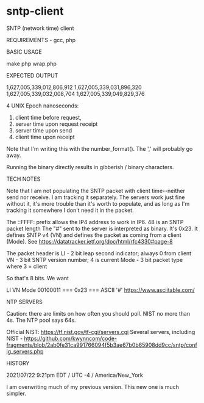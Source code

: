 # sntp-client

SNTP (network time) client

REQUIREMENTS - gcc, php
 
BASIC USAGE

make
php wrap.php

EXPECTED OUTPUT

1,627,005,339,012,806,912
1,627,005,339,031,896,320
1,627,005,339,032,008,704
1,627,005,339,049,829,376

4 UNIX Epoch nanoseconds: 

1. client time before request, 
2. server time upon request receipt
3. server time upon send
4. client time upon receipt

Note that I'm writing this with the number_format().  The ',' will probably go away.

Running the binary directly results in gibberish / binary characters.

TECH NOTES

Note that I am not populating the SNTP packet with client time--neither send nor receive.  I am tracking it separately.  The servers work just 
fine without it, it's more trouble than it's worth to populate, and as long as I'm tracking it somewhere I don't need it in the packet.

The ::FFFF: prefix allows the IP4 address to work in IP6.
48 is an SNTP packet length
The "#" sent to the server is interpreted as binary.  It's 0x23.  It defines SNTP v4 (VN) and defines the packet as coming from a client (Mode).
See https://datatracker.ietf.org/doc/html/rfc4330#page-8

The packet header is
LI   - 2 bit leap second indicator; always 0 from client
VN   - 3 bit SNTP version number; 4 is current
Mode - 3 bit packet type where 3 = client

So that's 8 bits.  We want

LI VN  Mode
00100011 === 0x23 === ASCII '#' https://www.asciitable.com/



NTP SERVERS

Caution: there are limits on how often you should poll.  NIST no more than 4s.  The NTP pool says 64s.

Official NIST: https://tf.nist.gov/tf-cgi/servers.cgi
Several servers, including NIST - https://github.com/kwynncom/code-fragments/blob/2ab0fe31ca991766094f5b3ae67b0b65908dd9cc/sntp/config_servers.php

HISTORY

2021/07/22 9:21pm EDT / UTC -4 / America/New_York

I am overwriting much of my previous version.  This new one is much simpler.
